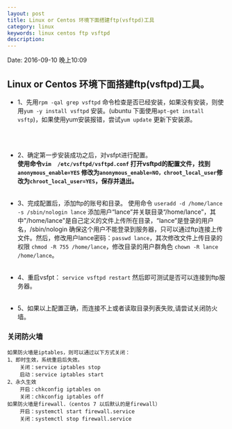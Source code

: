 ```yaml
---
layout: post
title: Linux or Centos 环境下面搭建ftp(vsftpd)工具
category: linux
keywords: linux centos ftp vsftpd
description:
---
```


Date: 2016-09-10 晚上10:09

## Linux or Centos 环境下面搭建ftp(vsftpd)工具。
* 1、先用`rpm -qal grep vsftpd` 命令检查是否已经安装，如果没有安装，则使用`yum -y install vsftpd` 安装。(ubuntu 下面使用`apt-get install vsftp`)，如果使用yum安装报错，尝试`yum update` 更新下安装源。
<br/>
<br/>

* 2、确定第一步安装成功之后，对vsfpt进行配置。<br/>
	**使用命令`vim  /etc/vsftpd/vsftpd.conf` 打开vsftpd的配置文件，找到`anonymous_enable=YES` 修改为`anonymous_enable=NO，chroot_local_user`修改为`chroot_local_user=YES`，保存并退出。**
<br/><br/>

* 3、完成配置后，添加ftp的账号和目录。
	使用命令 `useradd -d /home/lance -s /sbin/nologin lance` 添加用户“lance”并关联目录“/home/lance”，其中"/home/lance"是自己定义的文件上传所在目录，“lance”是登录的用户名，/sbin/nologin 确保这个用户不能登录到服务器，只可以通过ftp连接上传文件。然后，修改用户lance密码：`passwd lance`，其次修改文件上传目录的权限 `chmod -R 755 /home/lance`，修改目录的用户群角色 `chown -R lance /home/lance`。
<br/><br/>

* 4、重启vsfpt： `service vsftpd restart`  然后即可测试是否可以连接到ftp服务器。
<br/><br/>
* 5、如果以上配置正确，而连接不上或者读取目录列表失败,请尝试关闭防火墙。


### 关闭防火墙
	如果防火墙是iptables，则可以通过以下方式关闭：	
	1、即时生效，系统重启后失效。
		关闭：service iptables stop
		启动：service iptables start
	2、永久生效
		开启：chkconfig iptables on
		关闭：chkconfig iptables off
	如果防火墙是firewall.（centos 7 以后默认的是firewall）
		开启：systemctl start firewall.service
		关闭：systemctl stop firewall.service
